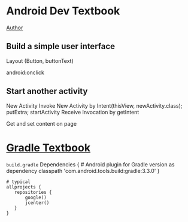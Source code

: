 # Android Dev Textbook
[Author][1]

## Build a simple user interface

Layout (Button, buttonText)

android:onclick 

## Start another activity

New Activity
Invoke New Activity by Intent(thisView, newActivity.class); putExtra; startActivity
Receive Invocation by getIntent

Get and set content on page

# [Gradle Textbook][2]
`build.gradle`
	Dependencies {
		# Android plugin for Gradle version as dependency
		classpath 'com.android.tools.build:gradle:3.3.0'
	}
	
	# typical
	allprojects {
	   repositories {
	       google()
	       jcenter()
	   }
	}


[1]:	https://developer.android.com/training/basics/firstapp/
[2]:	https://developer.android.com/studio/build/